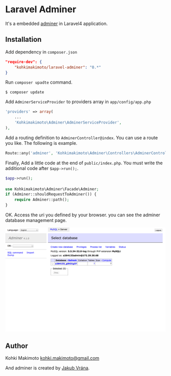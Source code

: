# Laravel Adminer

It's a embedded [adminer](http://www.adminer.org/) in Laravel4 application.

## Installation

Add dependency in `composer.json`

```json
"require-dev": {
    "kohkimakimoto/laravel-adminer": "0.*"
}
```

Run `composer upadte` command.

```
$ composer update
```

Add `AdminerServiceProvider` to providers array in `app/config/app.php`

```php
'providers' => array(
    ...
    'Kohkimakimoto\Adminer\AdminerServiceProvider',
),
```

Add a routing definition to `AdminerController@index`. You can use a route you like. The following is example.

```php
Route::any('adminer', 'Kohkimakimoto\Adminer\Controllers\AdminerController@index');
```

Finally, Add a little code at the end of `public/index.php`. You must write the additional code after `$app->run();`.

```php
$app->run();

use Kohkimakimoto\Adminer\Facade\Adminer;
if (Adminer::shouldRequestToAdminer()) {
    require Adminer::path();
}
```

OK. Access the uri you defined by your browser. you can see the adminer database management page.

![adminer.png](adminer.png)

## Author 

Kohki Makimoto <kohki.makimoto@gmail.com>

And adminer is created by [Jakub Vrána](https://github.com/vrana).


